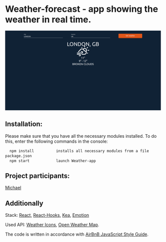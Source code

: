 # Weather-forecast - app showing the weather in real time.

![Profile Page](/main.png)

## Installation:

Please make sure that you have all the necessary modules installed. To do this, enter the following commands in the console:

      npm install          installs all necessary modules from a file package.json
      npm start            launch Weather-app

## Project participants:

[Michael](https://github.com/mamboojamboo)

## Additionally

Stack: [React](https://reactjs.org/), [React-Hooks](https://reactjs.org/docs/hooks-intro.html), [Kea](https://kea.js.org/), [Emotion](https://emotion.sh/docs/introduction)

Used API: [Weather Icons](https://github.com/erikflowers/weather-icons),
[Open Weather Map](https://openweathermap.org/).

The code is written in accordance with [AirBnB JavaScript Style Guide](http://airbnb.io/projects/javascript).
